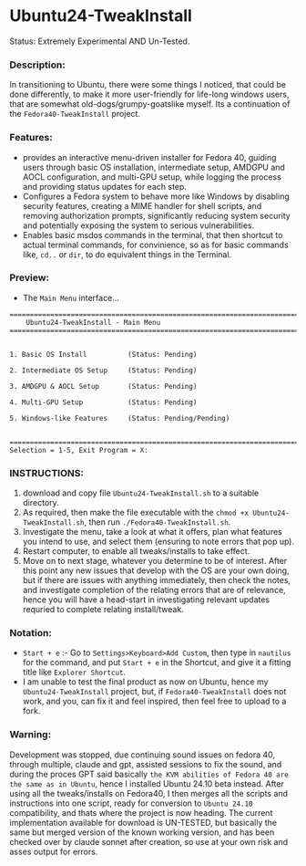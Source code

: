 # Ubuntu24-TweakInstall
Status: Extremely Experimental AND Un-Tested.

### Description:
In transitioning to Ubuntu, there were some things I noticed, that could be done differently, to make it more user-friendly for life-long windows users, that are somewhat old-dogs/grumpy-goatslike myself. Its a continuation of the `Fedora40-TweakInstall` project. 

### Features:
- provides an interactive menu-driven installer for Fedora 40, guiding users through basic OS installation, intermediate setup, AMDGPU and AOCL configuration, and multi-GPU setup, while logging the process and providing status updates for each step.
- Configures a Fedora system to behave more like Windows by disabling security features, creating a MIME handler for shell scripts, and removing authorization prompts, significantly reducing system security and potentially exposing the system to serious vulnerabilities.
- Enables basic msdos commands in the terminal, that then shortcut to actual terminal commands, for convinience, so as for basic commands like, `cd..` or `dir`, to do equivalent things in the Terminal.

### Preview:
- The `Main Menu` interface...
```
================================================================================
    Ubuntu24-TweakInstall - Main Menu
================================================================================


1. Basic OS Install          (Status: Pending)

2. Intermediate OS Setup     (Status: Pending)

3. AMDGPU & AOCL Setup       (Status: Pending)

4. Multi-GPU Setup           (Status: Pending)

5. Windows-like Features     (Status: Pending/Pending)


================================================================================
Selection = 1-5, Exit Program = X:
```

### INSTRUCTIONS:
1) download and copy file `Ubuntu24-TweakInstall.sh` to a suitable directory.
2) As required, then make the file executable with the  `chmod +x Ubuntu24-TweakInstall.sh`, then run `./Fedora40-TweakInstall.sh`.
3) Investigate the menu, take a look at what it offers, plan what features you intend to use, and select them (ensuring to note errors that pop up).
4) Restart computer, to enable all tweaks/installs to take effect.
5) Move on to next stage, whatever you determine to be of interest. After this point any new issues that develop with the OS are your own doing, but if there are issues with anything immediately, then check the notes, and investigate completion of the relating errors that are of relevance, hence you will have a head-start in investigating relevant updates requried to complete relating install/tweak.

### Notation:
- `Start + e` :- Go to `Settings>Keyboard>Add Custom`, then type in `nautilus` for the command, and put `Start + e` in the Shortcut, and give it a fitting title like `Explorer Shortcut`. 
- I am unable to test the final product as now on Ubuntu, hence my `Ubuntu24-TweakInstall` project, but, if `Fedora40-TweakInstall` does not work, and you, can fix it and feel inspired, then feel free to upload to a fork.

### Warning:
Development was stopped, due continuing sound issues on fedora 40, through multiple, claude and gpt, assisted sessions to fix the sound, and during the proces GPT said basically `the KVM abilities of Fedora 40 are the same as in Ubuntu`, hence I installed Ubuntu 24.10 beta instead. After using all the tweaks/installs on Fedora40, I then merges all the scripts and instructions into one script, ready for conversion to `Ubuntu 24.10` compatibility, and thats where the project is now heading. The current implementation available for download is UN-TESTED, but basically the same but merged version of the known working version, and has been checked over by claude sonnet after creation, so use at your own risk and asses output for errors.

